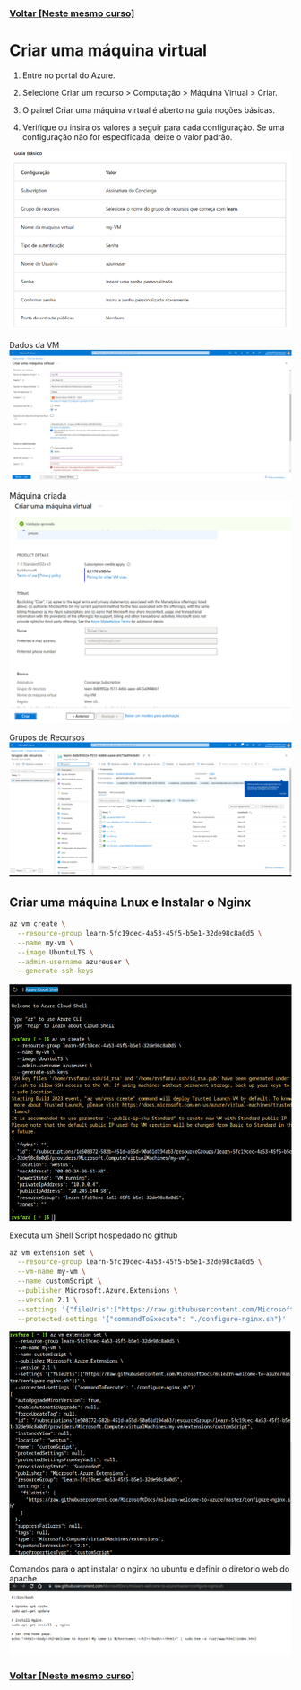 ### [Voltar [Neste mesmo curso]](../README.MD)
# Criar uma máquina virtual 
1. Entre no portal do Azure.

2. Selecione Criar um recurso > Computação > Máquina Virtual > Criar.

3. O painel Criar uma máquina virtual é aberto na guia noções básicas.

4. Verifique ou insira os valores a seguir para cada configuração. Se uma configuração não for especificada, deixe o valor padrão.

![vm](01vm.png)

Dados da VM
![vm2](02vm.png)

Máquina criada
![vm3](03vm.png)

Grupos de Recursos
![vm2=4](04vm.png)

## Criar uma máquina Lnux e Instalar o Nginx
```sh
az vm create \
  --resource-group learn-5fc19cec-4a53-45f5-b5e1-32de98c8a0d5 \
  --name my-vm \
  --image UbuntuLTS \
  --admin-username azureuser \
  --generate-ssh-keys
```

![vmlinux](05vmlinux.png)

Executa um Shell Script hospedado no github
```sh
az vm extension set \
  --resource-group learn-5fc19cec-4a53-45f5-b5e1-32de98c8a0d5 \
  --vm-name my-vm \
  --name customScript \
  --publisher Microsoft.Azure.Extensions \
  --version 2.1 \
  --settings '{"fileUris":["https://raw.githubusercontent.com/MicrosoftDocs/mslearn-welcome-to-azure/master/configure-nginx.sh"]}' \
  --protected-settings '{"commandToExecute": "./configure-nginx.sh"}'
```

![vmlinux2](06vmlinux.png)

Comandos para o apt instalar o nginx no ubuntu e definir o diretorio web do apache
![vmlinux3](07vmlinux.png)

### [Voltar [Neste mesmo curso]](../README.MD)